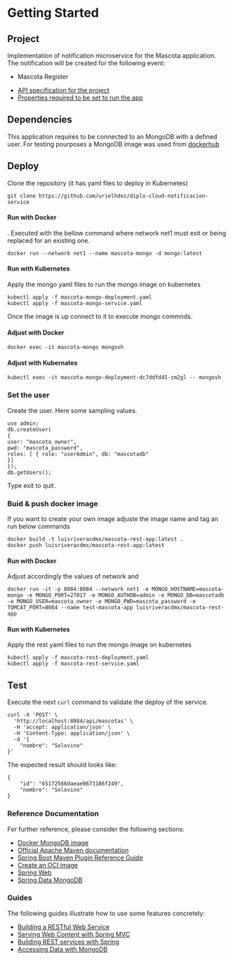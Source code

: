 # Getting Started

## Project

Implementation of notification microservice for the Mascota application.
The notification will be created for the following event:
- Mascota Register

* [API specification for the project](https://github.com/luis-cdmx/diplo-cloud-mascota-service/blob/main/src/main/resources/mascota.yaml)
* [Properties required to be set to run the app](https://github.com/luis-cdmx/diplo-cloud-mascota-service/blob/main/src/main/resources/application.properties)


## Dependencies
This application requires to be connected to an MongoDB with a defined user. 
For testing pourposes a MongoDB image was used from
[dockerhub](https://hub.docker.com/_/mongo)
## Deploy
Clone the repository (it has yaml files to deploy in Kubernetes)
```shell
git clone https://github.com/urielhdez/diplo-cloud-notificacion-service
```
#### Run with Docker
. Executed with the bellow command where network net1 must exit or being replaced for an existing one.
```shell
docker run --network net1 --name mascota-mongo -d mongo:latest
```
#### Run with Kubernetes
Apply the mongo yaml files to run the mongo image on kubernetes
```shell
kubectl apply -f mascota-mongo-deployment.yaml
kubectl apply -f mascota-mongo-service.yaml
```
Once the image is up connect to it to execute mongo commnds.
#### Adjust with Docker
```shell
docker exec -it mascota-mongo mongosh
```
#### Adjust with Kubernates
```shell
kubectl exec -it mascota-mongo-deployment-dc7ddfd45-zm2gl -- mongosh
```
### Set the user
Create the user. Here some sampling values.
```shell
use admin;
db.createUser(
{
user: "mascota_owner",
pwd: "mascota_password",
roles: [ { role: "userAdmin", db: "mascotadb"
}]
});
db.getUsers();
```
Type exit to quit.


### Buid & push docker image 
If you want to create your own image adjuste the image name and tag an run below commands
```shell
docker build -t luisriveracdmx/mascota-rest-app:latest .
docker push luisriveracdmx/mascota-rest-app:latest
```
#### Run with Docker
Adjust accordingly the values of network and 
```shell
docker run -it -p 8084:8084 --network net1 -e MONGO_HOSTNAME=mascota-mongo -e MONGO_PORT=27017 -e MONGO_AUTHDB=admin -e MONGO_DB=mascotadb -e MONGO_USER=mascota_owner -e MONGO_PWD=mascota_password -e TOMCAT_PORT=8084 --name test-mascota-app luisriveracdmx/mascota-rest-app
```
#### Run with Kubernetes
Apply the rest yaml files to run the mongo image on kubernetes
```shell
kubectl apply -f mascota-rest-deployment.yaml
kubectl apply -f mascota-rest-service.yaml
```

## Test
Execute the next `curl` command to validate the deploy of the service. 
```shell
curl -X 'POST' \
  'http://localhost:8084/api/mascotas' \
  -H 'accept: application/json' \
  -H 'Content-Type: application/json' \
  -d '{
    "nombre": "Solovino"
}'
```

The expected result should looks like:

```
{
    "id": "65172566daeae0673186f249",
    "nombre": "Solovino"
}
```
 
### Reference Documentation
For further reference, please consider the following sections:
* [Docker MongoDB image](https://hub.docker.com/_/mongo)
* [Official Apache Maven documentation](https://maven.apache.org/guides/index.html)
* [Spring Boot Maven Plugin Reference Guide](https://docs.spring.io/spring-boot/docs/2.7.15/maven-plugin/reference/html/)
* [Create an OCI image](https://docs.spring.io/spring-boot/docs/2.7.15/maven-plugin/reference/html/#build-image)
* [Spring Web](https://docs.spring.io/spring-boot/docs/2.7.15/reference/htmlsingle/index.html#web)
* [Spring Data MongoDB](https://docs.spring.io/spring-boot/docs/2.7.15/reference/htmlsingle/index.html#data.nosql.mongodb)

### Guides
The following guides illustrate how to use some features concretely:

* [Building a RESTful Web Service](https://spring.io/guides/gs/rest-service/)
* [Serving Web Content with Spring MVC](https://spring.io/guides/gs/serving-web-content/)
* [Building REST services with Spring](https://spring.io/guides/tutorials/rest/)
* [Accessing Data with MongoDB](https://spring.io/guides/gs/accessing-data-mongodb/)

